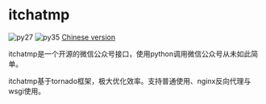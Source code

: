 # itchatmp

![py27][py27] ![py35][py35] [Chinese version][chinese-version]

itchatmp是一个开源的微信公众号接口，使用python调用微信公众号从未如此简单。

itchatmp基于tornado框架，极大优化效率。支持普通使用、nginx反向代理与wsgi使用。

[py27]: https://img.shields.io/badge/python-2.7-ff69b4.svg
[py35]: https://img.shields.io/badge/python-3.5-red.svg
[chinese-version]: https://github.com/littlecodersh/itchatmp/blob/master/README.md
[document]: https://itchat.readthedocs.org/zh/latest/
[issue#1]: https://github.com/littlecodersh/itchatmp/issues/1
